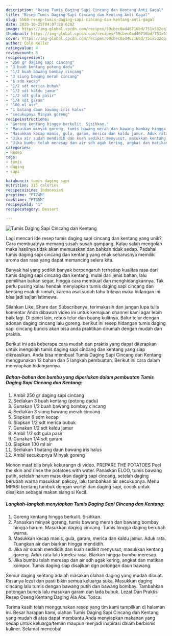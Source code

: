 ```yaml
---
description: "Resep Tumis Daging Sapi Cincang dan Kentang Anti Gagal"
title: "Resep Tumis Daging Sapi Cincang dan Kentang Anti Gagal"
slug: 5560-resep-tumis-daging-sapi-cincang-dan-kentang-anti-gagal
date: 2020-10-25T04:07:28.620Z
image: https://img-global.cpcdn.com/recipes/59cbec0ad46716bd/751x532cq70/tumis-daging-sapi-cincang-dan-kentang-foto-resep-utama.jpg
thumbnail: https://img-global.cpcdn.com/recipes/59cbec0ad46716bd/751x532cq70/tumis-daging-sapi-cincang-dan-kentang-foto-resep-utama.jpg
cover: https://img-global.cpcdn.com/recipes/59cbec0ad46716bd/751x532cq70/tumis-daging-sapi-cincang-dan-kentang-foto-resep-utama.jpg
author: Cole Keller
ratingvalue: 4
reviewcount: 8
recipeingredient:
- "250 gr daging sapi cincang"
- "3 buah kentang potong dadu"
- "1/2 buah bawang bombay cincang"
- "3 siung bawang merah cincang"
- "6 sdm kecap"
- "1/2 sdt merica bubuk"
- "1/2 sdt kaldu jamur"
- "1/2 sdt gula pasir"
- "1/4 sdt garam"
- "100 ml air"
- "1 batang daun bawang iris halus"
- "secukupnya Minyak goreng"
recipeinstructions:
- "Goreng kentang hingga berkulit. Sisihkan."
- "Panaskan minyak goreng, tumis bawang merah dan bawang bombay hingga harum. Masukkan daging cincang. Tumis hingga daging berubah warna."
- "Masukkan kecap manis, gula, garam, merica dan kaldu jamur. Aduk rata. Tuangkan air dan biarkan hingga mendidih."
- "Jika air sudah mendidih dan kuah sedikit menyusut, masukkan kentang goreng. Aduk rata lalu koreksi rasa. Biarkan hingga bumbu meresap."
- "Jika bumbu telah meresap dan air sdh agak kering, angkat dan matikan kompor. Tumis daging siap disajikan dgn potongan daun bawang."
categories:
- Resep
tags:
- tumis
- daging
- sapi

katakunci: tumis daging sapi 
nutrition: 215 calories
recipecuisine: Indonesian
preptime: "PT24M"
cooktime: "PT35M"
recipeyield: "1"
recipecategory: Dessert

---
```



![Tumis Daging Sapi Cincang dan Kentang](https://img-global.cpcdn.com/recipes/59cbec0ad46716bd/751x532cq70/tumis-daging-sapi-cincang-dan-kentang-foto-resep-utama.jpg)

Lagi mencari ide resep tumis daging sapi cincang dan kentang yang unik? Cara membuatnya memang susah-susah gampang. Kalau salah mengolah maka hasilnya tidak akan memuaskan dan bahkan tidak sedap. Padahal tumis daging sapi cincang dan kentang yang enak seharusnya memiliki aroma dan rasa yang dapat memancing selera kita.

Banyak hal yang sedikit banyak berpengaruh terhadap kualitas rasa dari tumis daging sapi cincang dan kentang, mulai dari jenis bahan, lalu pemilihan bahan segar, hingga cara membuat dan menghidangkannya. Tak perlu pusing kalau hendak menyiapkan tumis daging sapi cincang dan kentang enak di rumah, karena asal sudah tahu triknya maka hidangan ini bisa jadi sajian istimewa.

Silahkan Like, Share dan Subscribenya, terimakasih dan jangan lupa tulis komentar Anda dibawah video ini untuk kemajuan channel kami agar lebih baik lagi. Di panci lain, rebus telur dan buang kulitnya. Balur telur dengan adonan daging cincang lalu goreng. berikut ini resep hidangan tumis daging sapi cincang buncis akan bisa anda praktikan dirumah dengan mudah dan praktis.


Berikut ini ada beberapa cara mudah dan praktis yang dapat diterapkan untuk mengolah tumis daging sapi cincang dan kentang yang siap dikreasikan. Anda bisa membuat Tumis Daging Sapi Cincang dan Kentang menggunakan 12 bahan dan 5 langkah pembuatan. Berikut ini cara dalam menyiapkan hidangannya.

<!--inarticleads1-->

##### Bahan-bahan dan bumbu yang diperlukan dalam pembuatan Tumis Daging Sapi Cincang dan Kentang:

1. Ambil 250 gr daging sapi cincang
1. Sediakan 3 buah kentang (potong dadu)
1. Gunakan 1/2 buah bawang bombay cincang
1. Sediakan 3 siung bawang merah cincang
1. Siapkan 6 sdm kecap
1. Siapkan 1/2 sdt merica bubuk
1. Gunakan 1/2 sdt kaldu jamur
1. Ambil 1/2 sdt gula pasir
1. Gunakan 1/4 sdt garam
1. Siapkan 100 ml air
1. Sediakan 1 batang daun bawang iris halus
1. Ambil secukupnya Minyak goreng


Mohon maaf bila bnyk kekurangn di video. PREPARE THE POTATOES Peel the skin and rinse the potatoes with water. Panaskan ELOO, tumis bawang putih, setelah harum masukkan daging sapi cincang, setelah daging berubah warna masukkan pakcoy, lalu tambahkan air secukupnya. Menu MPASI kentang tumbuk dengan wortel dan daging sapi, cocok untuk disajikan sebagai makan siang si Kecil. 

<!--inarticleads2-->

##### Langkah-langkah menyiapkan Tumis Daging Sapi Cincang dan Kentang:

1. Goreng kentang hingga berkulit. Sisihkan.
1. Panaskan minyak goreng, tumis bawang merah dan bawang bombay hingga harum. Masukkan daging cincang. Tumis hingga daging berubah warna.
1. Masukkan kecap manis, gula, garam, merica dan kaldu jamur. Aduk rata. Tuangkan air dan biarkan hingga mendidih.
1. Jika air sudah mendidih dan kuah sedikit menyusut, masukkan kentang goreng. Aduk rata lalu koreksi rasa. Biarkan hingga bumbu meresap.
1. Jika bumbu telah meresap dan air sdh agak kering, angkat dan matikan kompor. Tumis daging siap disajikan dgn potongan daun bawang.


Semur daging kentang adalah masakan olahan daging yang mudah dibuat. Rasanya lezat dan pasti bikin semua keluarga suka. Masukkan daging cincang lalu tumis dengan bawang putih dan bawang bombay. Tambahkan potongan buncis lalu masukan garam dan lada bubuk. Lezat Dan Praktis Resep Oseng Kentang Daging Ala Abu Tosca. 

Terima kasih telah menggunakan resep yang tim kami tampilkan di halaman ini. Besar harapan kami, olahan Tumis Daging Sapi Cincang dan Kentang yang mudah di atas dapat membantu Anda menyiapkan makanan yang sedap untuk keluarga/teman maupun menjadi inspirasi dalam berbisnis kuliner. Selamat mencoba!
